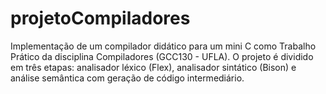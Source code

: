 # projetoCompiladores
Implementação de um compilador didático para um mini C como Trabalho Prático da disciplina Compiladores (GCC130 - UFLA). O projeto é dividido em três etapas: analisador léxico (Flex), analisador sintático (Bison) e análise semântica com geração de código intermediário.
